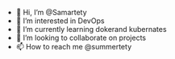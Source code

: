 - 👋 Hi, I’m @Samartety
- 👀 I’m interested in DevOps
- 🌱 I’m currently learning dokerand kubernates
- 💞️ I’m looking to collaborate on projects
- 📫 How to reach me @summertety

<!---
Samartety/Samartety is a ✨ special ✨ repository because its `README.md` (this file) appears on your GitHub profile.
You can click the Preview link to take a look at your changes.
--->
